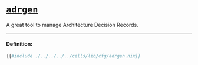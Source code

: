 # [`adrgen`][adrgen]

A great tool to manage Architecture Decision Records.

[adrgen]: https://github.com/asiermarques/adrgen

---

#### Definition:

```nix
{{#include ./../../../../cells/lib/cfg/adrgen.nix}}
```
